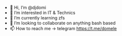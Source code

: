 - 👋 Hi, I’m @djdomi
- 👀 I’m interested in IT & Technics
- 🌱 I’m currently learning zfs
- 💞️ I’m looking to collaborate on anything bash based
- 📫 How to reach me -> telegram https://t.me/domele

<!---
djdomi/djdomi is a ✨ special ✨ repository because its `README.md` (this file) appears on your GitHub profile.
You can click the Preview link to take a look at your changes.
--->
